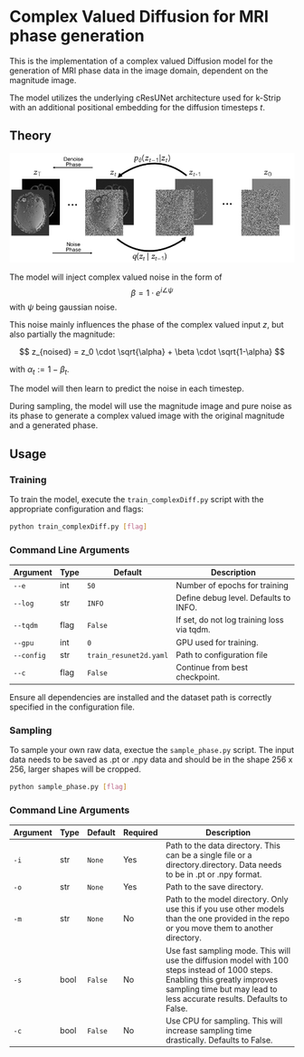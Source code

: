 # Complex Valued Diffusion for MRI phase generation

This is the implementation of a complex valued Diffusion model for the generation of MRI phase data in the image domain, dependent on the magnitude image.

The model utilizes the underlying cResUNet architecture used for k-Strip with an additional positional embedding for the diffusion timesteps _t_.

## Theory

![Figure 2: Complex Valued Diffusion](../Figures/diffusion.png)

The model will inject complex valued noise in the form of
$$\beta = 1 \cdot e^{i \angle\psi}$$
with $\psi$ being gaussian noise.

This noise mainly influences the phase of the complex valued input $z$, but also partially the magnitude:

$$
z_{noised} = z_0 \cdot \sqrt{\alpha} + \beta \cdot \sqrt{1-\alpha}
$$

with $\alpha_t:=1-\beta_t$.

The model will then learn to predict the noise in each timestep.

During sampling, the model will use the magnitude image and pure noise as its phase to generate a complex valued image with the original magnitude and a generated phase.

## Usage
### Training
To train the model, execute the `train_complexDiff.py` script with the appropriate configuration and flags:

```bash
python train_complexDiff.py [flag]
```
### Command Line Arguments

| Argument            | Type | Default               | Description                                             |
|---------------------|------|-----------------------|---------------------------------------------------------|
| `--e`               | int  | `50`                  | Number of epochs for training                           |
| `--log`             | str  | `INFO`                | Define debug level. Defaults to INFO.                   |
| `--tqdm`            | flag | `False`               | If set, do not log training loss via tqdm.              |
| `--gpu`             | int  | `0`                   | GPU used for training.                                  |
| `--config`          | str  | `train_resunet2d.yaml`| Path to configuration file                              |
| `--c`               | flag | `False`               | Continue from best checkpoint.                          |


Ensure all dependencies are installed and the dataset path is correctly specified in the configuration file.

### Sampling

To sample your own raw data, exectue the `sample_phase.py` script. The input data needs to be saved as .pt or .npy data and should be in the shape 256 x 256, larger shapes will be cropped.

```bash
python sample_phase.py [flag]
```

### Command Line Arguments

| Argument            | Type | Default               | Required | Description                                             |
|---------------------|------|-----------------------|----------|---------------------------------------------------------|
| `-i`                | str  | `None`                | Yes      | Path to the data directory. This can be a single file or a directory.directory. Data needs to be in .pt or .npy format. |
| `-o`                | str  | `None`                | Yes      | Path to the save directory. |
| `-m`                | str  | `None`                | No       | Path to the model directory. Only use this if you use other models than the one provided in the repo or you move them to another directory. |
| `-s`             | bool  | `False`                   | No       | Use fast sampling mode. This will use the diffusion model with 100 steps instead of 1000 steps. Enabling this greatly improves sampling time but may lead to less accurate results. Defaults to False. |
| `-c`                | bool  | `False`                   | No       | Use CPU for sampling. This will increase sampling time drastically. Defaults to False. |
